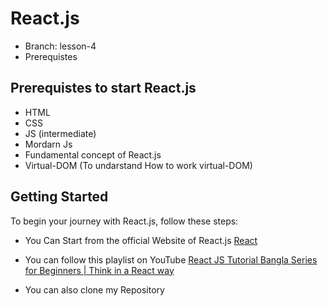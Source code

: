 # React.js

- Branch: lesson-4
- Prerequistes 

## Prerequistes to start React.js
- HTML
- CSS 
- JS (intermediate)
- Mordarn Js
- Fundamental concept of React.js
- Virtual-DOM (To undarstand How to work virtual-DOM)


## Getting Started

To begin your journey with React.js, follow these steps:

- You Can Start from the official Website of React.js [React](https://react.dev/)
- You can follow this playlist on YouTube [React JS Tutorial Bangla Series for Beginners | Think in a React way](https://youtube.com/playlist?list=PLHiZ4m8vCp9M6HVQv7a36cp8LKzyHIePr&si=eatcT7ohvlk8BflW)

- You can also clone my Repository
